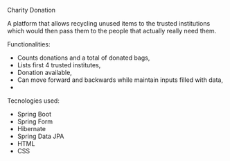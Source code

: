 Charity Donation

A platform that allows recycling unused items to the trusted institutions 
which would then pass them to the people that actually really need them.


Functionalities:
* Counts donations and a total of donated bags,
* Lists first 4 trusted institutes,
* Donation available,
* Can move forward and backwards while maintain inputs filled with data,
* 




Tecnologies used:
* Spring Boot
* Spring Form
* Hibernate
* Spring Data JPA
* HTML
* CSS
